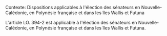 Contexte: Dispositions applicables à l'élection des sénateurs en Nouvelle-Calédonie, en Polynésie française et dans les îles Wallis et Futuna

L'article LO. 394-2 est applicable à l'élection des sénateurs en Nouvelle-Calédonie, en Polynésie française et dans les îles Wallis et Futuna.